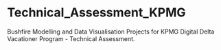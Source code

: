 # Technical_Assessment_KPMG
Bushfire Modelling and Data Visualisation Projects for KPMG Digital Delta Vacationer Program - Technical Assessment.
